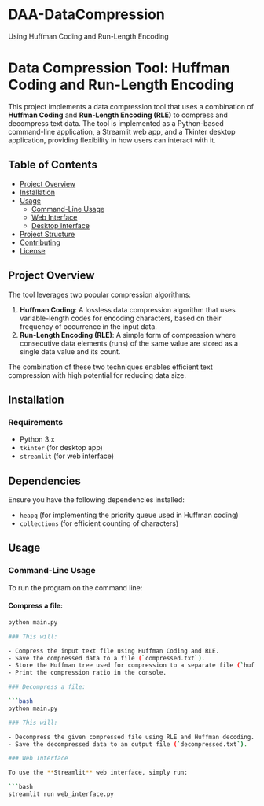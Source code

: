 # DAA-DataCompression
Using Huffman Coding and Run-Length Encoding
# Data Compression Tool: Huffman Coding and Run-Length Encoding

This project implements a data compression tool that uses a combination of **Huffman Coding** and **Run-Length Encoding (RLE)** to compress and decompress text data. The tool is implemented as a Python-based command-line application, a Streamlit web app, and a Tkinter desktop application, providing flexibility in how users can interact with it.

## Table of Contents

- [Project Overview](#project-overview)
- [Installation](#installation)
- [Usage](#usage)
  - [Command-Line Usage](#command-line-usage)
  - [Web Interface](#web-interface)
  - [Desktop Interface](#desktop-interface)
- [Project Structure](#project-structure)
- [Contributing](#contributing)
- [License](#license)

## Project Overview

The tool leverages two popular compression algorithms:

1. **Huffman Coding**: A lossless data compression algorithm that uses variable-length codes for encoding characters, based on their frequency of occurrence in the input data.
2. **Run-Length Encoding (RLE)**: A simple form of compression where consecutive data elements (runs) of the same value are stored as a single data value and its count.

The combination of these two techniques enables efficient text compression with high potential for reducing data size.

## Installation

### Requirements

- Python 3.x
- `tkinter` (for desktop app)
- `streamlit` (for web interface)

## Dependencies

Ensure you have the following dependencies installed:

- `heapq` (for implementing the priority queue used in Huffman coding)
- `collections` (for efficient counting of characters)

## Usage

### Command-Line Usage

To run the program on the command line:

#### Compress a file:

```bash
python main.py

### This will:

- Compress the input text file using Huffman Coding and RLE.
- Save the compressed data to a file (`compressed.txt`).
- Store the Huffman tree used for compression to a separate file (`huffman_tree.txt`).
- Print the compression ratio in the console.

### Decompress a file:

```bash
python main.py

### This will:

- Decompress the given compressed file using RLE and Huffman decoding.
- Save the decompressed data to an output file (`decompressed.txt`).

### Web Interface

To use the **Streamlit** web interface, simply run:

```bash
streamlit run web_interface.py





